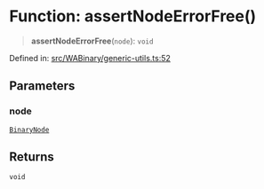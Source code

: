 # Function: assertNodeErrorFree()

> **assertNodeErrorFree**(`node`): `void`

Defined in: [src/WABinary/generic-utils.ts:52](https://github.com/Fokusdotid/Baileys/blob/039f28db78950e3bac7c407f144ea390dcdf207d/src/WABinary/generic-utils.ts#L52)

## Parameters

### node

[`BinaryNode`](../type-aliases/BinaryNode.md)

## Returns

`void`
